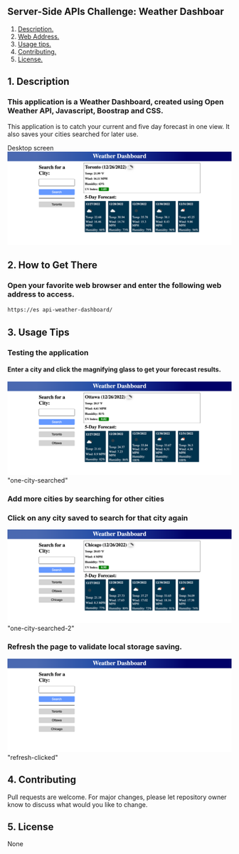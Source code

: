 ## Server-Side APIs Challenge: Weather Dashboar

1. [ Description. ](#desc)
2. [ Web Address. ](#web-address)
3. [ Usage tips. ](#usage)
4. [ Contributing. ](#contributing)
5. [ License. ](#license)

<a name="desc"></a>
## 1. Description

### This application is a Weather Dashboard, created using Open Weather API, Javascript, Boostrap and CSS.

This application is to catch your current and five day forecast in one view. It also saves your cities searched for later use.

Desktop screen 
![Alt text](assets/images/1.png)


<a name="web-address"></a>
## 2. How to Get There

### Open your favorite web browser and enter the following web address to access.

```html
https://es api-weather-dashboard/
```
<a name="usage"></a>
## 3. Usage Tips

### Testing the application

#### Enter a city and click the magnifying glass to get your forecast results.

![Alt text](assets/images/2.png)"one-city-searched"

### Add more cities by searching for other cities
### Click on any city saved to search for that city again

![Alt text](assets/images/3.png)"one-city-searched-2"

### Refresh the page to validate local storage saving.

![Alt text](assets/images/4.png)"refresh-clicked"

<a name="contributing"></a>
## 4. Contributing
Pull requests are welcome. For major changes, please let repository owner know to discuss what would you like to change.

<a name="license"></a>
## 5. License
None
